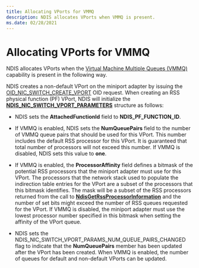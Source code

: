```yaml
---
title: Allocating VPorts for VMMQ
description: NDIS allocates VPorts when VMMQ is present.
ms.date: 02/28/2021
---
```



# Allocating VPorts for VMMQ

NDIS allocates VPorts when the [Virtual Machine Multiple Queues (VMMQ)](overview-of-virtual-machine-multiple-queues.md) capability is present in the following way.

NDIS creates a non-default VPort on the miniport adapter by issuing the [OID\_NIC\_SWITCH\_CREATE\_VPORT](oid-nic-switch-create-vport.md) OID request. When creating an RSS physical function (PF) VPort, NDIS will initialize the [**NDIS\_NIC\_SWITCH\_VPORT\_PARAMETERS**](/windows-hardware/drivers/ddi/ntddndis/ns-ntddndis-_ndis_nic_switch_vport_parameters) structure as follows:

- NDIS sets the **AttachedFunctionId** field to **NDIS\_PF\_FUNCTION\_ID**.

- If VMMQ is enabled, NDIS sets the **NumQueuePairs** field to the number of VMMQ queue pairs that should be used for this VPort. This number includes the default RSS processor for this VPort. It is guaranteed that total number of processors will not exceed this number. If VMMQ is disabled, NDIS sets this value to **one**.

- If VMMQ is enabled, the **ProcessorAffinity** field defines a bitmask of the potential RSS processors that the miniport adapter must use for this VPort. The processors that the network stack used to populate the indirection table entries for the VPort are a subset of the processors that this bitmask identifies. The mask will be a subset of the RSS processors returned from the call to [**NdisGetRssProcessorInformation**](/windows-hardware/drivers/ddi/ndis/nf-ndis-ndisgetrssprocessorinformation) and the number of set bits might exceed the number of RSS queues requested for the VPort. If VMMQ is disabled, the miniport adapter must use the lowest processor number specified in this bitmask when setting the affinity of the VPort queue.

- NDIS sets the NDIS\_NIC\_SWITCH\_VPORT\_PARAMS\_NUM\_QUEUE\_PAIRS\_CHANGED flag to indicate that the **NumQueuePairs** member has been updated after the VPort has been created. When VMMQ is enabled, the number of queues for default and non-default VPorts can be updated. 
